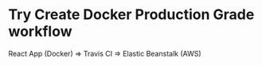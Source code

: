 # Try Create Docker Production Grade workflow

React App (Docker) => Travis CI => Elastic Beanstalk (AWS)